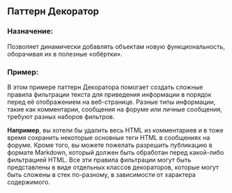 ## Паттерн Декоратор

### Назначение: 
Позволяет динамически добавлять объектам новую функциональность,
оборачивая их в полезные «обёртки».

### Пример: 
В этом примере паттерн Декоратора помогает создать сложные правила
фильтрации текста для приведения информации в порядок перед её отображением
на веб-странице. Разные типы информации, такие как комментарии, сообщения на
форуме или личные сообщения, требуют разных наборов фильтров.

**Например**, вы хотели бы удалить весь HTML из комментариев и в тоже время
сохранить некоторые основные теги HTML в сообщениях на форуме. Кроме того, вы
можете пожелать разрешить публикацию в формате Markdown, который должен быть
обработан перед какой-либо фильтрацией HTML. Все эти правила фильтрации могут
быть представлены в виде отдельных классов декораторов, которые могут быть
сложены в стек по-разному, в зависимости от характера содержимого.
